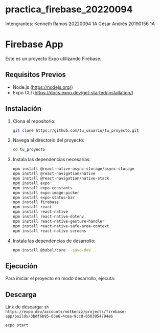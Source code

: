 ﻿# practica_firebase_20220094
Intengrantes:
Kenneth Ramos 20220094 1A
César Andrés 20190156 1A

# Firebase App

Este es un proyecto Expo utilizando Firebase.

## Requisitos Previos

- Node.js (https://nodejs.org/)
- Expo CLI (https://docs.expo.dev/get-started/installation/)

## Instalación

1. Clona el repositorio:
    ```sh
    git clone https://github.com/tu_usuario/tu_proyecto.git
    ```

2. Navega al directorio del proyecto:
    ```sh
    cd tu_proyecto
    ```

3. Instala las dependencias necesarias:
    ```sh
    npm install @react-native-async-storage/async-storage
    npm install @react-navigation/native
    npm install @react-navigation/native-stack
    npm install expo
    npm install expo-constants
    npm install expo-image-picker
    npm install expo-status-bar
    npm install firebase
    npm install react
    npm install react-native
    npm install react-native-dotenv
    npm install react-native-gesture-handler
    npm install react-native-safe-area-context
    npm install react-native-screens
    ```

4. Instala las dependencias de desarrollo:
    ```sh
    npm install @babel/core --save-dev
    ```

## Ejecución

Para iniciar el proyecto en modo desarrollo, ejecuta:

## Descarga
Link de descarga:
    ```sh
    https://expo.dev/accounts/notkenzz/projects/firebase-app/builds/3bdf6b95-63e6-4cea-9cc0-0503954794e6
    ```
```sh
expo start
